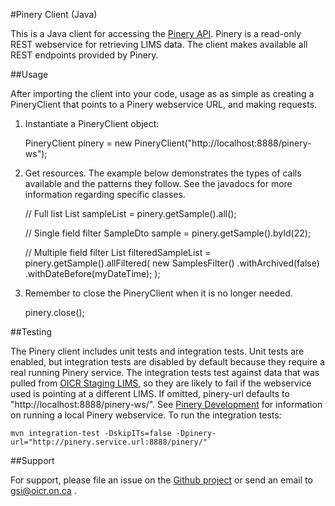 #Pinery Client (Java)

This is a Java client for accessing the [Pinery API](https://wiki.oicr.on.ca/display/SEQPROD/Pinery+User+Guide). Pinery is a read-only REST webservice for retrieving LIMS data. The client makes available all REST endpoints provided by Pinery.

##Usage

After importing the client into your code, usage as as simple as creating a PineryClient that points to a Pinery webservice URL, and making requests.

1. Instantiate a PineryClient object:

    PineryClient pinery = new PineryClient("http://localhost:8888/pinery-ws");

2. Get resources. The example below demonstrates the types of calls available and the patterns they follow. See the javadocs for more information regarding specific classes.

    // Full list
    List<SampleDto> sampleList = pinery.getSample().all();
    
    // Single field filter
    SampleDto sample = pinery.getSample().byId(22);
    
    // Multiple field filter
    List<SampleDto> filteredSampleList = pinery.getSample().allFiltered(
        new SamplesFilter()
            .withArchived(false)
            .withDateBefore(myDateTime);
    );

3. Remember to close the PineryClient when it is no longer needed.

    pinery.close();

##Testing

The Pinery client includes unit tests and integration tests. Unit tests are enabled, but integration tests are disabled by default because they require a real running Pinery service. The integration tests test against data that was pulled from [OICR Staging LIMS](http://plims3.res.oicr.on.ca), so they are likely to fail if the webservice used is pointing at a different LIMS. If omitted, pinery-url defaults to "http://localhost:8888/pinery-ws/". See [Pinery Development](https://wiki.oicr.on.ca/display/SEQPROD/Pinery+Development) for information on running a local Pinery webservice. To run the integration tests:

    mvn integration-test -DskipITs=false -Dpinery-url="http://pinery.service.url:8888/pinery/"

##Support

For support, please file an issue on the [Github project](https://github.com/seqprodbio) or send an email to gsi@oicr.on.ca .
